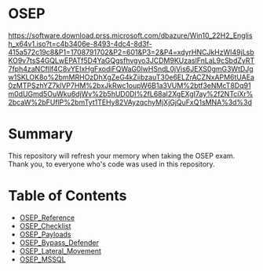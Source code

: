 # OSEP 

https://software.download.prss.microsoft.com/dbazure/Win10_22H2_English_x64v1.iso?t=c4b3406e-8493-4dc4-8d3f-415a572c19c8&P1=1708791702&P2=601&P3=2&P4=xdyrHNCJkHzWI49jLsbKO9v7tsS4GQLwEPATf5D4YaGQgsfhvgyo3JCDM9KUzaslFnLaL9cSbdZyRT7fph4zaNCfllf4C8vYEIxHgFxodiFQWaG0lwHSndL0jVis6JEXS0gmG3WtDJgw1SKLOK8o%2bmMRHOzDhXgZeG4kZiibzauT30e6ELZrACZNxAPM6tUAEa0zMTPSzhYZ7klVP7HM%2bxJkRwc1oupW6B1a3VUM%2btf3eNMcT8Dq91m0dUGmd5OuWku6djWv%2b5hUD0Dl%2fL68aI2XgEXgI7ay%2f2NTciXr%2bcaW%2bFUflP%2bmTyt1TEHy82VAyzqchyMjXjGjQuFxQ1sMNA%3d%3d

# Summary

This repository will refresh your memory when taking the OSEP exam. 
<br>
Thank you, to everyone who's code was used in this repository.


# Table of Contents

- [OSEP_Reference](https://github.com/In3x0rabl3/OSEP/blob/main/osep_reference.md)
- [OSEP_Checklist](https://github.com/In3x0rabl3/OSEP/blob/main/osep_checklistv2.md)
- [OSEP_Payloads](https://github.com/In3x0rabl3/OSEP/tree/main/Payloads)
- [OSEP_Bypass_Defender](https://github.com/In3x0rabl3/OSEP/tree/main/Bypass_Defender)
- [OSEP_Lateral_Movement](https://github.com/In3x0rabl3/OSEP/tree/main/Lateral_Movement)
- [OSEP_MSSQL](https://github.com/In3x0rabl3/OSEP/tree/main/MSSQL)



